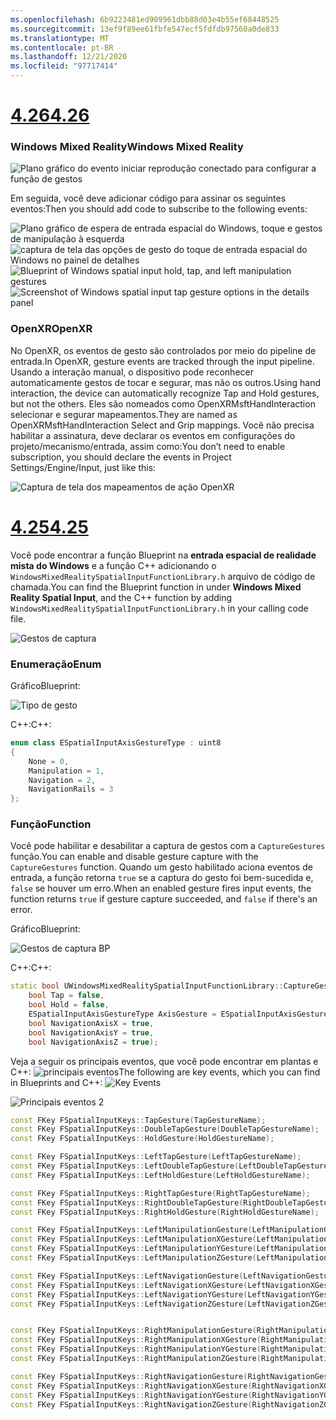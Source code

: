 ```yaml
---
ms.openlocfilehash: 6b9223481ed909961dbb88d03e4b55ef68448525
ms.sourcegitcommit: 13ef9f89ee61fbfe547ecf5fdfdb97560a0de833
ms.translationtype: MT
ms.contentlocale: pt-BR
ms.lasthandoff: 12/21/2020
ms.locfileid: "97717414"
---
```

# <a name="426"></a>[<span data-ttu-id="cc194-101">4.26</span><span class="sxs-lookup"><span data-stu-id="cc194-101">4.26</span></span>](#tab/426)

### <a name="windows-mixed-reality"></a><span data-ttu-id="cc194-102">Windows Mixed Reality</span><span class="sxs-lookup"><span data-stu-id="cc194-102">Windows Mixed Reality</span></span>

![Plano gráfico do evento iniciar reprodução conectado para configurar a função de gestos](../images/unreal-hand-tracking-img-09.png)

<span data-ttu-id="cc194-104">Em seguida, você deve adicionar código para assinar os seguintes eventos:</span><span class="sxs-lookup"><span data-stu-id="cc194-104">Then you should add code to subscribe to the following events:</span></span>

<span data-ttu-id="cc194-105">![Plano gráfico de espera de entrada espacial do Windows, toque e gestos de manipulação à esquerda ](../images/unreal/key-events.png)
 ![ captura de tela das opções de gesto do toque de entrada espacial do Windows no painel de detalhes](../images/unreal/key-events2.png)</span><span class="sxs-lookup"><span data-stu-id="cc194-105">![Blueprint of Windows spatial input hold, tap, and left manipulation gestures](../images/unreal/key-events.png)
![Screenshot of Windows spatial input tap gesture options in the details panel](../images/unreal/key-events2.png)</span></span>

### <a name="openxr"></a><span data-ttu-id="cc194-106">OpenXR</span><span class="sxs-lookup"><span data-stu-id="cc194-106">OpenXR</span></span>

<span data-ttu-id="cc194-107">No OpenXR, os eventos de gesto são controlados por meio do pipeline de entrada.</span><span class="sxs-lookup"><span data-stu-id="cc194-107">In OpenXR, gesture events are tracked through the input pipeline.</span></span> <span data-ttu-id="cc194-108">Usando a interação manual, o dispositivo pode reconhecer automaticamente gestos de tocar e segurar, mas não os outros.</span><span class="sxs-lookup"><span data-stu-id="cc194-108">Using hand interaction, the device can automatically recognize Tap and Hold gestures, but not the others.</span></span> <span data-ttu-id="cc194-109">Eles são nomeados como OpenXRMsftHandInteraction selecionar e segurar mapeamentos.</span><span class="sxs-lookup"><span data-stu-id="cc194-109">They are named as OpenXRMsftHandInteraction Select and Grip mappings.</span></span> <span data-ttu-id="cc194-110">Você não precisa habilitar a assinatura, deve declarar os eventos em configurações do projeto/mecanismo/entrada, assim como:</span><span class="sxs-lookup"><span data-stu-id="cc194-110">You don’t need to enable subscription, you should declare the events in Project Settings/Engine/Input, just like this:</span></span>

![Captura de tela dos mapeamentos de ação OpenXR](../images/unreal-hand-tracking-img-12.png)

# <a name="425"></a>[<span data-ttu-id="cc194-112">4.25</span><span class="sxs-lookup"><span data-stu-id="cc194-112">4.25</span></span>](#tab/425)

<span data-ttu-id="cc194-113">Você pode encontrar a função Blueprint na **entrada espacial de realidade mista do Windows** e a função C++ adicionando o `WindowsMixedRealitySpatialInputFunctionLibrary.h` arquivo de código de chamada.</span><span class="sxs-lookup"><span data-stu-id="cc194-113">You can find the Blueprint function in under **Windows Mixed Reality Spatial Input**, and the C++ function by adding `WindowsMixedRealitySpatialInputFunctionLibrary.h` in your calling code file.</span></span>

![Gestos de captura](../images/unreal/capture-gestures.png)

### <a name="enum"></a><span data-ttu-id="cc194-115">Enumeração</span><span class="sxs-lookup"><span data-stu-id="cc194-115">Enum</span></span>
<!-- Deprecated
The `ESPatialInputAxisGestureType` enum describes spatial axis gestures and are [fully documented](../../out-of-scope/deprecated/holograms-211.md).
-->
<span data-ttu-id="cc194-116">Gráfico</span><span class="sxs-lookup"><span data-stu-id="cc194-116">Blueprint:</span></span>

![Tipo de gesto](../images/unreal/gesture-type.png)

<span data-ttu-id="cc194-118">C++:</span><span class="sxs-lookup"><span data-stu-id="cc194-118">C++:</span></span>
```cpp
enum class ESpatialInputAxisGestureType : uint8
{
    None = 0,
    Manipulation = 1,
    Navigation = 2,
    NavigationRails = 3
};
```

### <a name="function"></a><span data-ttu-id="cc194-119">Função</span><span class="sxs-lookup"><span data-stu-id="cc194-119">Function</span></span>
<span data-ttu-id="cc194-120">Você pode habilitar e desabilitar a captura de gestos com a `CaptureGestures` função.</span><span class="sxs-lookup"><span data-stu-id="cc194-120">You can enable and disable gesture capture with the `CaptureGestures` function.</span></span> <span data-ttu-id="cc194-121">Quando um gesto habilitado aciona eventos de entrada, a função retorna `true` se a captura do gesto foi bem-sucedida e, `false` se houver um erro.</span><span class="sxs-lookup"><span data-stu-id="cc194-121">When an enabled gesture fires input events, the function returns `true` if gesture capture succeeded, and `false` if there's an error.</span></span>

<span data-ttu-id="cc194-122">Gráfico</span><span class="sxs-lookup"><span data-stu-id="cc194-122">Blueprint:</span></span>

![Gestos de captura BP](../images/unreal/capture-gestures-bp.png)

<span data-ttu-id="cc194-124">C++:</span><span class="sxs-lookup"><span data-stu-id="cc194-124">C++:</span></span>
```cpp
static bool UWindowsMixedRealitySpatialInputFunctionLibrary::CaptureGestures(
    bool Tap = false,
    bool Hold = false,
    ESpatialInputAxisGestureType AxisGesture = ESpatialInputAxisGestureType::None,
    bool NavigationAxisX = true,
    bool NavigationAxisY = true,
    bool NavigationAxisZ = true);
```

<span data-ttu-id="cc194-125">Veja a seguir os principais eventos, que você pode encontrar em plantas e C++: ![ principais eventos](../images/unreal/key-events.png)</span><span class="sxs-lookup"><span data-stu-id="cc194-125">The following are key events, which you can find in Blueprints and C++: ![Key Events](../images/unreal/key-events.png)</span></span>

![Principais eventos 2](../images/unreal/key-events2.png)
```cpp
const FKey FSpatialInputKeys::TapGesture(TapGestureName);
const FKey FSpatialInputKeys::DoubleTapGesture(DoubleTapGestureName);
const FKey FSpatialInputKeys::HoldGesture(HoldGestureName);

const FKey FSpatialInputKeys::LeftTapGesture(LeftTapGestureName);
const FKey FSpatialInputKeys::LeftDoubleTapGesture(LeftDoubleTapGestureName);
const FKey FSpatialInputKeys::LeftHoldGesture(LeftHoldGestureName);

const FKey FSpatialInputKeys::RightTapGesture(RightTapGestureName);
const FKey FSpatialInputKeys::RightDoubleTapGesture(RightDoubleTapGestureName);
const FKey FSpatialInputKeys::RightHoldGesture(RightHoldGestureName);

const FKey FSpatialInputKeys::LeftManipulationGesture(LeftManipulationGestureName);
const FKey FSpatialInputKeys::LeftManipulationXGesture(LeftManipulationXGestureName);
const FKey FSpatialInputKeys::LeftManipulationYGesture(LeftManipulationYGestureName);
const FKey FSpatialInputKeys::LeftManipulationZGesture(LeftManipulationZGestureName);

const FKey FSpatialInputKeys::LeftNavigationGesture(LeftNavigationGestureName);
const FKey FSpatialInputKeys::LeftNavigationXGesture(LeftNavigationXGestureName);
const FKey FSpatialInputKeys::LeftNavigationYGesture(LeftNavigationYGestureName);
const FKey FSpatialInputKeys::LeftNavigationZGesture(LeftNavigationZGestureName);


const FKey FSpatialInputKeys::RightManipulationGesture(RightManipulationGestureName);
const FKey FSpatialInputKeys::RightManipulationXGesture(RightManipulationXGestureName);
const FKey FSpatialInputKeys::RightManipulationYGesture(RightManipulationYGestureName);
const FKey FSpatialInputKeys::RightManipulationZGesture(RightManipulationZGestureName);

const FKey FSpatialInputKeys::RightNavigationGesture(RightNavigationGestureName);
const FKey FSpatialInputKeys::RightNavigationXGesture(RightNavigationXGestureName);
const FKey FSpatialInputKeys::RightNavigationYGesture(RightNavigationYGestureName);
const FKey FSpatialInputKeys::RightNavigationZGesture(RightNavigationZGestureName);
```

